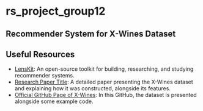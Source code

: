 # rs_project_group12

## Recommender System for X-Wines Dataset

## Useful Resources

- [LensKit](https://lkpy.lenskit.org/): An open-source toolkit for building, researching, and studying recommender systems.
- [Research Paper Title](https://www.mdpi.com/2504-2289/7/1/20): A detailed paper presenting the X-Wines dataset and explaining how it was constructed, alongside its features.
- [Official GitHub Page of X-Wines](https://github.com/rogerioxavier/X-Wines): In this GitHub, the dataset is presented alongside some example code.
